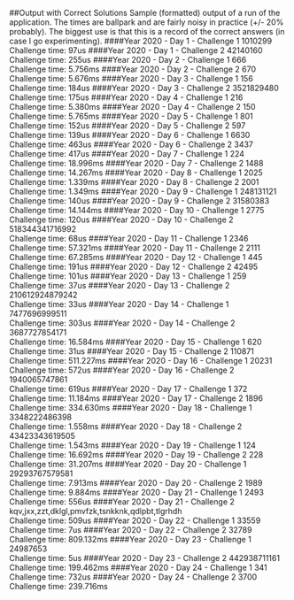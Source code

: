 ##Output with Correct Solutions
Sample (formatted) output of a run of the application.  The times are 
ballpark and are fairly noisy in practice (+/- 20% probably).  The biggest
use is that this is a record of the correct answers (in case I go experimenting).
####Year 2020 - Day 1 - Challenge 1
1010299  
Challenge time:  97us
####Year 2020 - Day 1 - Challenge 2
42140160  
Challenge time:  255us
####Year 2020 - Day 2 - Challenge 1
666  
Challenge time:  5.756ms
####Year 2020 - Day 2 - Challenge 2
670  
Challenge time:  5.676ms
####Year 2020 - Day 3 - Challenge 1
156  
Challenge time:  184us
####Year 2020 - Day 3 - Challenge 2
3521829480  
Challenge time:  175us
####Year 2020 - Day 4 - Challenge 1
216  
Challenge time:  5.380ms
####Year 2020 - Day 4 - Challenge 2
150  
Challenge time:  5.765ms
####Year 2020 - Day 5 - Challenge 1
801  
Challenge time:  152us
####Year 2020 - Day 5 - Challenge 2
597  
Challenge time:  139us
####Year 2020 - Day 6 - Challenge 1
6630  
Challenge time:  463us
####Year 2020 - Day 6 - Challenge 2
3437  
Challenge time:  417us
####Year 2020 - Day 7 - Challenge 1
224  
Challenge time:  18.996ms
####Year 2020 - Day 7 - Challenge 2
1488  
Challenge time:  14.267ms
####Year 2020 - Day 8 - Challenge 1
2025  
Challenge time:  1.339ms
####Year 2020 - Day 8 - Challenge 2
2001  
Challenge time:  1.349ms
####Year 2020 - Day 9 - Challenge 1
248131121  
Challenge time:  140us
####Year 2020 - Day 9 - Challenge 2
31580383  
Challenge time:  14.144ms
####Year 2020 - Day 10 - Challenge 1
2775  
Challenge time:  120us
####Year 2020 - Day 10 - Challenge 2
518344341716992  
Challenge time:  68us
####Year 2020 - Day 11 - Challenge 1
2346  
Challenge time:  57.321ms
####Year 2020 - Day 11 - Challenge 2
2111  
Challenge time:  67.285ms
####Year 2020 - Day 12 - Challenge 1
445  
Challenge time:  191us
####Year 2020 - Day 12 - Challenge 2
42495  
Challenge time:  101us
####Year 2020 - Day 13 - Challenge 1
259  
Challenge time:  37us
####Year 2020 - Day 13 - Challenge 2
210612924879242  
Challenge time:  33us
####Year 2020 - Day 14 - Challenge 1
7477696999511  
Challenge time:  303us
####Year 2020 - Day 14 - Challenge 2
3687727854171  
Challenge time:  16.584ms
####Year 2020 - Day 15 - Challenge 1
620  
Challenge time:  31us
####Year 2020 - Day 15 - Challenge 2
110871  
Challenge time:  511.227ms
####Year 2020 - Day 16 - Challenge 1
20231  
Challenge time:  572us
####Year 2020 - Day 16 - Challenge 2
1940065747861  
Challenge time:  619us
####Year 2020 - Day 17 - Challenge 1
372  
Challenge time:  11.184ms
####Year 2020 - Day 17 - Challenge 2
1896  
Challenge time:  334.630ms
####Year 2020 - Day 18 - Challenge 1
3348222486398  
Challenge time:  1.558ms
####Year 2020 - Day 18 - Challenge 2
43423343619505  
Challenge time:  1.543ms
####Year 2020 - Day 19 - Challenge 1
124  
Challenge time:  16.692ms
####Year 2020 - Day 19 - Challenge 2
228  
Challenge time:  31.207ms
####Year 2020 - Day 20 - Challenge 1
29293767579581  
Challenge time:  7.913ms
####Year 2020 - Day 20 - Challenge 2
1989  
Challenge time:  9.884ms
####Year 2020 - Day 21 - Challenge 1
2493  
Challenge time:  556us
####Year 2020 - Day 21 - Challenge 2
kqv,jxx,zzt,dklgl,pmvfzk,tsnkknk,qdlpbt,tlgrhdh  
Challenge time:  509us
####Year 2020 - Day 22 - Challenge 1
33559  
Challenge time:  7us
####Year 2020 - Day 22 - Challenge 2
32789  
Challenge time:  809.132ms
####Year 2020 - Day 23 - Challenge 1
24987653  
Challenge time:  5us
####Year 2020 - Day 23 - Challenge 2
442938711161  
Challenge time:  199.462ms
####Year 2020 - Day 24 - Challenge 1
341  
Challenge time:  732us
####Year 2020 - Day 24 - Challenge 2
3700  
Challenge time:  239.716ms